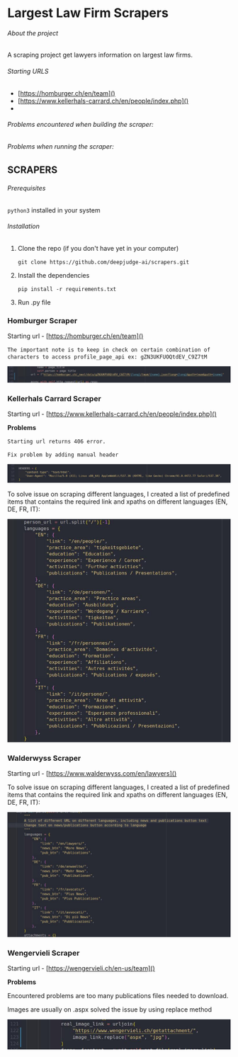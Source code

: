 # Largest Law Firm Scrapers

###### About the project

A scraping project get lawyers information on largest law firms.

###### Starting URLS

- [https://homburger.ch/en/team]()
- [https://www.kellerhals-carrard.ch/en/people/index.php]()
-

###### Problems encountered when building the scraper:

###### Problems when running the scraper:

## SCRAPERS

###### Prerequisites

`python3` installed in your system

###### Installation

1. Clone the repo (if you don't have yet in your computer)
   ```
   git clone https://github.com/deepjudge-ai/scrapers.git
   ```
2. Install the dependencies
   ```
   pip install -r requirements.txt
   ```
3. Run .py file

### Homburger Scraper

Starting url - [https://homburger.ch/en/team]()

```
The important note is to keep in check on certain combination of characters to access profile_page_api ex: gZN3UKFUOQtdEV_C9Z7tM
```

![1641374562013.png](image/README/1641374562013.png)

### Kellerhals Carrard Scraper

Starting url - [https://www.kellerhals-carrard.ch/en/people/index.php]()

**Problems**

```
Starting url returns 406 error.
```

```
Fix problem by adding manual header
```

![1641802473593.png](image/README/1641802473593.png)

To solve issue on scraping different languages, I created a list of predefined items that contains the required link and xpaths on different languages (EN, DE, FR, IT):

![1641802660685.png](image/README/1641802660685.png)

### Walderwyss Scraper

Starting url - [https://www.walderwyss.com/en/lawyers]()

To solve issue on scraping different languages, I created a list of predefined items that contains the required link and xpaths on different languages (EN, DE, FR, IT):

![1641803056919.png](image/README/1641803056919.png)

### Wengervieli Scraper

Starting url - [https://wengervieli.ch/en-us/team]()

**Problems**

Encountered problems are too many publications files needed to download.

Images are usually on .aspx solved the issue by using replace method

![1641803625152.png](image/README/1641803625152.png)
